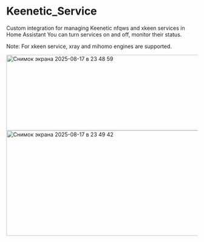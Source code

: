 # Keenetic_Service
Custom integration for managing Keenetic nfqws and xkeen services in Home Assistant
You can turn services on and off, monitor their status.

Note: For xkeen service, xray and mihomo engines are supported.

<img width="771" height="199" alt="Снимок экрана 2025-08-17 в 23 48 59" src="https://github.com/user-attachments/assets/db5d314f-0196-4739-a5f2-ab0712d0530e" />

<img width="919" height="277" alt="Снимок экрана 2025-08-17 в 23 49 42" src="https://github.com/user-attachments/assets/62aa8a87-00bd-4a1a-bc51-0521e370d3a3" />
